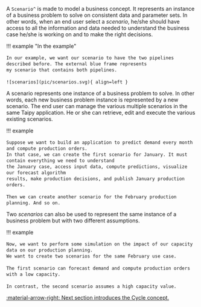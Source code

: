 A `Scenario^` is made to model a business concept.
It represents an instance of a business problem to solve on consistent data and parameter sets. In other words,
when an end user select a _scenario_, he/she should have access to all the information and data needed to
understand the business case he/she is working on and to make the right decisions.

!!! example "In the example"

    In our example, we want our scenario to have the two pipelines described before. The external blue frame represents
    my scenario that contains both pipelines.

    ![scenarios](pic/scenarios.svg){ align=left }

A scenario represents one instance of a business problem to solve. In other words, each new business problem instance
is represented by a new scenario. The end user can manage the various multiple scenarios in the same Taipy application.
He or she can retrieve, edit and execute the various existing scenarios.

!!! example

    Suppose we want to build an application to predict demand every month and compute production orders.
    In that case, we can create the first scenario for January. It must contain everything we need to understand
    the January case, access input data, compute predictions, visualize our forecast algorithm
    results, make production decisions, and publish January production orders.

    Then we can create another scenario for the February production planning. And so on.

Two _scenarios_ can also be used to represent the same instance of a business problem but with two different
assumptions.

!!! example

    Now, we want to perform some simulation on the impact of our capacity data on our production planning.
    We want to create two scenarios for the same February use case.

    The first scenario can forecast demand and compute production orders with a low capacity.

    In contrast, the second scenario assumes a high capacity value.


[:material-arrow-right: Next section introduces the Cycle concept.](cycle.md)
